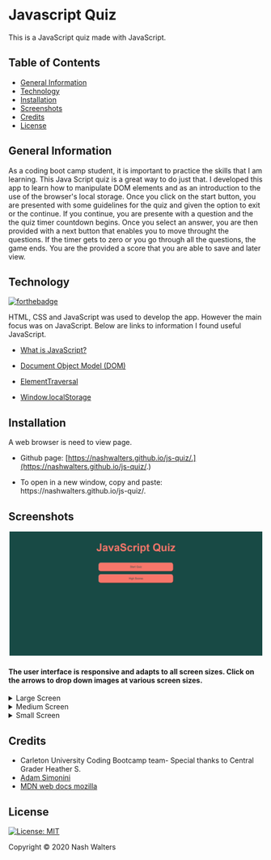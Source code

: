 # Javascript Quiz
This is a JavaScript quiz made with JavaScript.

## Table of Contents
* [General Information](#general-information)
* [Technology](#technology)
* [Installation](#installation)
* [Screenshots](#screenshots)
* [Credits](#credits)
* [License](#license)

## General Information
As a coding boot camp student, it is important to practice the skills that I am learning. This Java Script quiz is a great way to do just that. I developed this app to learn how to manipulate DOM elements and as an introduction to the use of the browser's local storage. Once you click on the start button, you are presented with some guidelines for the quiz and given the option to exit or the continue. If you continue, you are presente with a question and the the quiz timer countdown begins. Once you select an answer, you are then provided with a next button that enables you to move throught the questions. If the timer gets to zero or you go through all the questions, the game ends. You are the provided a score that you are able to save and later view.


## Technology
[![forthebadge](https://forthebadge.com/images/badges/made-with-javascript.svg)](https://forthebadge.com)

HTML, CSS and JavaScript was used to develop the app. However the main focus was on JavaScript. Below are links to information I found useful JavaScript.

* [What is JavaScript?](https://developer.mozilla.org/en-US/docs/Learn/JavaScript/First_steps/What_is_JavaScript)

* [Document Object Model (DOM)](https://developer.mozilla.org/en-US/docs/Web/API/Document_Object_Model/Introduction)

* [ElementTraversal](https://developer.mozilla.org/en-US/docs/Web/API/ElementTraversal)

* [Window.localStorage](https://developer.mozilla.org/en-US/docs/Web/API/Window/localStorage)


## Installation

A web browser is need to view page.

* Github page: [https://nashwalters.github.io/js-quiz/.](https://nashwalters.github.io/js-quiz/.)

* To open in a new window, copy and paste: https://<span></span>nashwalters.github.io/js-quiz/.

## Screenshots

<p align="center"> 
<img src="assets/img/quiz.png" alt= "screenshot of my app" width= "500px">
</p>

#### The user interface is responsive and adapts to all screen sizes. Click on the arrows to drop down images at various screen sizes.
<details>
  <summary>Large Screen</summary>
  <img src="assets/img/screencapture-large.png" alt= "screenshot of site at 1220px">
</details>
<details>
  <summary>Medium Screen</summary>
   <img src="assets/img/screencapture-file-medium.png" alt= "screenshot of site at 768px">
</details>
<details>
  <summary>Small Screen</summary>
   <img src="assets/img/screencapture-file-small.png" alt= "screenshot of site at 400px">
</details>

## Credits

* Carleton University Coding Bootcamp team- Special thanks to Central Grader Heather S.
* [Adam Simonini](https://github.com/adamsimonini)
* [MDN web docs mozilla](https://developer.mozilla.org/en-US/)

## License 
[![License: MIT](https://img.shields.io/badge/License-MIT-yellow.svg)](https://opensource.org/licenses/MIT)

Copyright © 2020 Nash Walters
